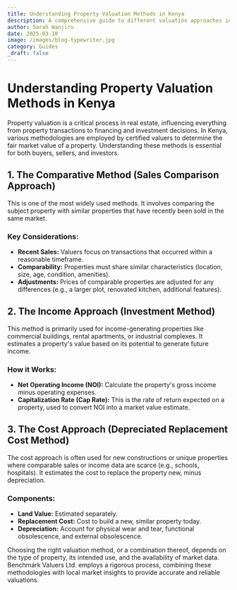 ```yaml
---
title: Understanding Property Valuation Methods in Kenya
description: A comprehensive guide to different valuation approaches including the comparative method, income approach, and cost approach, as applied in Kenya.
author: Sarah Wanjiru
date: 2025-03-10
image: /images/blog-typewriter.jpg 
category: Guides
_draft: false
---
```


# Understanding Property Valuation Methods in Kenya

Property valuation is a critical process in real estate, influencing everything from property transactions to financing and investment decisions. In Kenya, various methodologies are employed by certified valuers to determine the fair market value of a property. Understanding these methods is essential for both buyers, sellers, and investors.

## 1. The Comparative Method (Sales Comparison Approach)

This is one of the most widely used methods. It involves comparing the subject property with similar properties that have recently been sold in the same market.

### Key Considerations:
*   **Recent Sales:** Valuers focus on transactions that occurred within a reasonable timeframe.
*   **Comparability:** Properties must share similar characteristics (location, size, age, condition, amenities).
*   **Adjustments:** Prices of comparable properties are adjusted for any differences (e.g., a larger plot, renovated kitchen, additional features).

## 2. The Income Approach (Investment Method)

This method is primarily used for income-generating properties like commercial buildings, rental apartments, or industrial complexes. It estimates a property's value based on its potential to generate future income.

### How it Works:
*   **Net Operating Income (NOI):** Calculate the property's gross income minus operating expenses.
*   **Capitalization Rate (Cap Rate):** This is the rate of return expected on a property, used to convert NOI into a market value estimate.

## 3. The Cost Approach (Depreciated Replacement Cost Method)

The cost approach is often used for new constructions or unique properties where comparable sales or income data are scarce (e.g., schools, hospitals). It estimates the cost to replace the property new, minus depreciation.

### Components:
*   **Land Value:** Estimated separately.
*   **Replacement Cost:** Cost to build a new, similar property today.
*   **Depreciation:** Account for physical wear and tear, functional obsolescence, and external obsolescence.

Choosing the right valuation method, or a combination thereof, depends on the type of property, its intended use, and the availability of market data. Benchmark Valuers Ltd. employs a rigorous process, combining these methodologies with local market insights to provide accurate and reliable valuations.